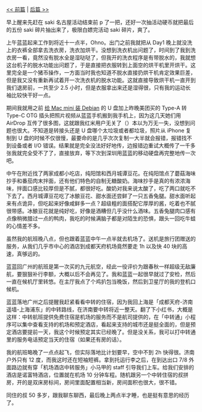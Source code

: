 <!-- ##{"timestamp":1760111999}## -->
[<< 前篇](#) | [后篇 >>](/post/chuan-xi-da-huan-xian-%20-%20Day%20Bonus%20-%20-zai-jian-ji-nan.html)

早上醒来先赶在 saki 名古屋活动结束前 p 了一把，还好一次抽活动硬币就把最后的五份 saki 碎片抽出来了，极限白嫖完活动 saki 碎片，爽了。

上午蓝蓝起来工作到将近十一点半，Ohno。出门之前我就把从 Day1 晚上就没洗上的衣裤全部拿去洗衣房，洗衣加烘干。没想到洗衣机出问题了，时间到了我到洗衣房一看，竟然没有脱水全是湿哒哒了，但我开的洗衣程序是有带脱水的，我就想这台机子的脱水功能出问题了，于是直接把衣服转到上面空的烘干机里开烘干。这里完全是一个猪币操作，一方面当时我也知道不脱水直接扔烘干机肯定效果巨差，但是我又没有重新再试着开一次洗衣机的脱水功能。这就直接导致烘干机一直开到我们退房前，一共至少 2.5 小时，但是衣服拿出来还是湿得很，只有我的运动长袖比较快干好一点。

期间我就用之前 [给 Mac mini 装 Debian](/post/fu-huo-lao-gu-dong-%20Mac%20mini%20%282014%29%20-%20-an-zhuang-%20Debian%2013%20-ji-lu.html) 的 U 盘加上昨晚美团买的 Type-A 转 Type-C OTG 插头把照片视频从蓝蓝手机搬到我手机上，因为这几天她们用 AirDrop 互传了很多图，这就跟我红米用户无关了（）本以为万无一失，没想到问题也很大。不知道是转接头还是 U 盘哪个太垃圾或者都垃圾，照片从 iPhone 复制到 U 盘的时候不仅很慢，最要命的是几乎次次复制一大半就会报错，报错找不到设备或者 I/O 错误。结果就是完全没法好好地传，边报错边重试大概传了一千多张我就完全受不了了，直接放弃，等下次到深圳用蓝蓝的移动硬盘再完整地传一次吧。

中午在附近找了两家成都小吃店，纯阳馆和西月城谭豆花。在纯阳馆点了蘑菇海味抄手和番茄肉末拌面，还有他们特色的自制无糖酸奶。海味抄手是真的有浓浓海味，拌面口感比较厚但是不腻，都很好吃。酸奶对我来说太酸了，吃了两口就吃不下去了。西月城谭豆花吃了冰酿豆花、甜水面还尝鲜了一只五香兔腿。甜水面听起来有点诡异，但吃起来好像咸鲜多一点？超级粗的面搭配它厚厚的酱，吃着也不腻很带感。冰酿豆花就是纯好吃，好像是酒糟但几乎没什么酒味。五香兔腿肉口感有点像稍微腊过一点的鸭肉，我吃的时候满脑子都是对陌生的恐惧，跟头一回吃牛蛙的心情差不多。

虽然我的航班晚八点，但也跟着蓝蓝中午一点半就去机场了。送机是旅行团赠送的服务，从我们几乎市中心的酒店到成都天府机场竟然要走 1h 以及快 40 块的高速，真够远的。

蓝蓝回广州的航班是第一次买的九元航空，经此一役评价为跟春秋一样超级无敌廉航，要狠狠补行李额，大概以后不会再见了。我和蓝蓝一起很早就过了安检，然后一直在候机厅里转悠。在主厅我点了个鸡扒包当晚饭，然后到卫星厅的我的登机口候机。

蓝蓝落地广州之后提醒我赶紧看看中转的住宿，因为我回上海是「成都天府-济南遥墙-上海浦东」的中转路线，在济南要中转将近一整天。翻了下小红书，大概是这样：中转航班提供免费住宿是机场的服务而不是航司提供的，在「中转通」小程序可以集中查看支持的机场和预定酒店，看起来支持的城市还是挺全面的，但是预定酒店要提前一天，我这个时候预定其实已经晚了。但是没关系，我可以打中转通里的服务电话预定当天的住宿（如果还有房的话）。

我的航班略晚了一点点起飞，但实际落地比计划要早，空中不到 2h 快得很。济南户外只有 12 度，而我这时还在短袖短裤。拿到托运行李之后，在到达出口 7/8 外面路边就有穿「机场酒店中转服务」小马甲的 staff 引导我们上车。给我们安排的酒店是诺富特酒店，位置就在机场 10 分钟车程。随机跟另一个中转住宿的叔拼房，开的是双床房标间，房间里面配置相当新，房间面积也很大，很不错。

同住的叔 50 多岁，跟我聊东聊西，最后晚上两点半才睡，也是挺有意思的经历了。